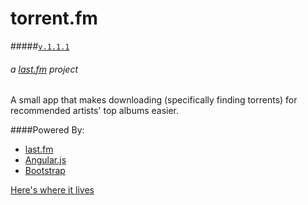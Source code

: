 torrent.fm 
==========
#####[`v.1.1.1`](https://github.com/himynameisdave/torrent.fm/releases/tag/v1.1.1)

###### a [last.fm](http://last.fm) project 



A small app that makes downloading (specifically finding torrents) for recommended artists' top albums easier. 

####Powered By:

- [last.fm](http://last.fm)
- [Angular.js](http://angularjs.org)
- [Bootstrap](http://getbootstrap.com)


[Here's where it lives](http://himynameisdave.github.io/torrent.fm)
